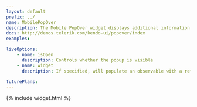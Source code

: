 ```yaml
---
layout: default
prefix: ../
name: MobilePopOver
description: The Mobile PopOver widget displays additional information when a user taps on an area on the screen.
docs: http://demos.telerik.com/kendo-ui/popover/index
examples:

liveOptions:
    - name: isOpen
      description: Controls whether the popup is visible
    - name: widget
      description: If specified, will populate an observable with a reference to the actual widget

futurePlans:
---
```


{% include widget.html %}
